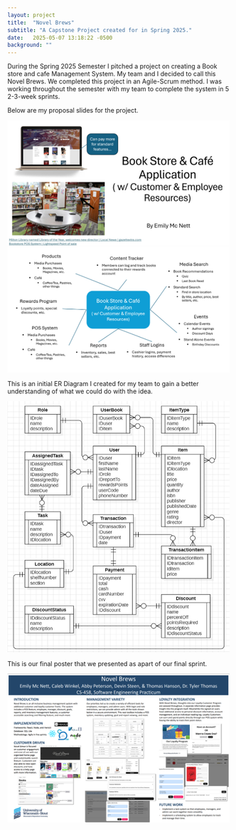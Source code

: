 ```yaml
---
layout: project
title:  "Novel Brews"
subtitle: "A Capstone Project created for in Spring 2025."
date:   2025-05-07 13:18:22 -0500
background: ""
---
```


During the Spring 2025 Semester I pitched a project on creating a Book store and cafe Management System. My team and I decided to call this Novel Brews. We completed this project in an Agile-Scrum method. I was working throughout the semester with my team to complete the system in 5 2-3-week sprints.

Below are my proposal slides for the project.

<img src="/images/project/project_pitch_3.png" width="500" />

<img src="/images/project/project_pitch_4.png" width="500" />

This is an initial ER Diagram I created for my team to gain a better understanding of what we could do with the idea.

<img src="/images/project/ER Diagram_2.png" width="500" />

This is our final poster that we presented as apart of our final sprint.

<img src="/images/project/final_poster_2.png" width="500" />